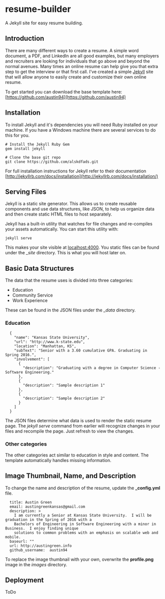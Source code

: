# resume-builder
A Jekyll site for easy resume building.

## Introduction
There are many different ways to create a resume.  A simple word document, a PDF, and LinkedIn are all good examples,
but many employers and recruiters are looking for individuals that go above and beyond the normal avenues.  Many times
an online resume can help give you that extra step to get the interview or that first call.  I've created a simple 
[Jekyll](https://jekyllrb.com/) site that will allow anyone to easily create and customize their own online resume.

To get started you can download the base template here: [https://github.com/austin94](https://github.com/austin94)

## Installation
To install Jekyll and it's dependencies you will need Ruby installed on your machine.  If you have a Windows machine
there are several services to do this for you.

```
# Install the Jekyll Ruby Gem
gem install jekyll

# Clone the base git repo
git clone https://github.com/alskdfads.git
```

For full installation instructions for Jekyll refer to their documentation 
[http://jekyllrb.com/docs/installation](http://jekyllrb.com/docs/installation/)

## Serving Files
Jekyll is a static site generator.  This allows us to create reusable components and use data structures, like JSON, to
help us organize data and then create static HTML files to host separately.

Jekyll has a built-in utility that watches for file changes and re-compiles your assets automatically.  You can start this
utility with:

```
jekyll serve
```

This makes your site visible at [localhost:4000](http://localhost:4000).  You static files can be found under the *_site* 
directory.  This is what you will host later on.

## Basic Data Structures
The data that the resume uses is divided into three categories:

*   Education
*   Community Service
*   Work Experience

These can be found in the JSON files under the *_data* directory.

### Education
```
  {
    "name": "Kansas State University",
    "url": "http://www.k-state.edu",
    "location": "Manhattan, KS",
    "subText": "Senior with a 3.60 cumulative GPA. Graduating in Spring 2016.",
    "involvement": [
      {
        "description": "Graduating with a degree in Computer Science - Software Engineering."
      },
      {
        "description": "Sample description 1"
      },
      {
        "description": "Sample description 2"
      }
    ]
  }
```

The JSON files determine what data is used to render the static resume page.  The *jekyll serve* command from earlier
will recognize changes in your files and recompile the page.  Just refresh to view the changes.

### Other categories
The other categories act similar to education in style and content.  The template automatically handles missing 
information.

## Image Thumbnail, Name, and Description
To change the name and description of the resume, update the **_config.yml** file.

```
  title: Austin Green
  email: austingreenkansas@gmail.com
  description: >
    I am currently a Senior at Kansas State University.  I will be graduation in the Spring of 2016 with a
    Bachelors of Engineering in Software Engineering with a minor in Business.  I enjoy finding unique
    solutions to common problems with an emphasis on scalable web and mobile.
  baseurl: ""
  url: http://austingreen.info
  github_username:  austin94
```

To replace the image thumbnail with your own, overwrite the **profile.png** image in the *images* directory.

## Deployment
ToDo
